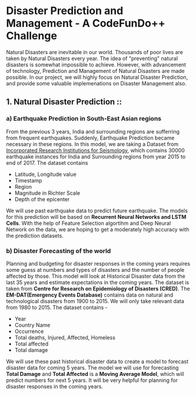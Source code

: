 # Disaster Prediction and Management - A CodeFunDo++ Challenge

Natural Disasters are inevitable in our world. Thousands of poor lives are taken by Natural Disasters every year. The idea of "preventing" natural disasters is somewhat impossible to achieve. However, with advancement of technology, Prediction and Management of Natural Disasters are made possible. In our project, we will highly focus on Natural Disaster Prediction, and provide some valuable implemenations on Disaster Management also.

## 1. Natural Disaster Prediction ::

### a) Earthquake Prediction in South-East Asian regions

From the previous 3 years, India and surrounding regions are sufferring from frequent earthquakes. Suddenly, Earthquake Prediction became necessary in these regions. In this model, we are taking a Dataset from [Incorporated Research Institutions for Seismology](http://ds.iris.edu/ds/), which contains 30000 earthquake instances for India and Surrounding regions from year 2015 to end of 2017. The dataset contains 
- Latitude, Longitude value
- Timestamp
- Region
- Magnitude in Richter Scale
- Depth of the epicenter

We will use past earthquake data to predict future earthquake. The models for this prediction will be based on **Recurrent Neural Networks and LSTM Cells**. With the help of Feature Selection algortihm and Deep Neural Network on the data, we are hoping to get a moderately high accuracy with the prediction datasets.

### b) Disaster Forecasting of the world

Planning and budgeting for disaster responses in the coming years requires some guess at numbers and types of disasters and the number of people affected by those. This model will look at Historical Disaster data from the last 35 years and estimate expectations in the coming years. The dataset is taken from **Centre for Research on Epidemiology of Disasters (CRED)**. The **EM-DAT(Emergency Events Database)** contains data on natural and technological disasters from 1900 to 2015. We will only take relevant data from 1980 to 2015. The dataset contains - 
- Year
- Country Name
- Occurrence
- Total deaths, Injured, Affected, Homeless
- Total affected
- Total damage

We will use these past historical disaster data to create a model to forecast disaster data for coming 5 years. The model we will use for forecasting **Total Damage** and **Total Affected** is a **Moving Average Model**, which will predict numbers for next 5 years. It will be very helpful for planning for disaster responses in the coming years. 
